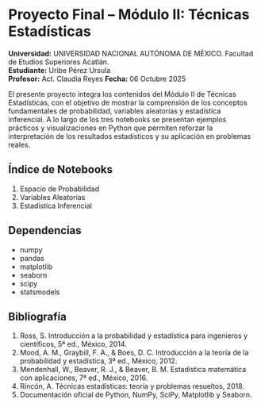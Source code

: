 
# Proyecto Final – Módulo II: Técnicas Estadísticas

**Universidad:** UNIVERSIDAD NACIONAL AUTÓNOMA DE MÉXICO. Facultad de Etudios Superiores Acatlán.  
**Estudiante:** Uribe Pérez Ursula   
**Profesor:** Act. Claudia Reyes
**Fecha:** 06 Octubre 2025

El presente proyecto integra los contenidos del Módulo II de Técnicas Estadísticas, con el objetivo de mostrar la comprensión de los conceptos fundamentales de probabilidad, variables aleatorias y estadística inferencial.
A lo largo de los tres notebooks se presentan ejemplos prácticos y visualizaciones en Python que permiten reforzar la interpretación de los resultados estadísticos y su aplicación en problemas reales.

## Índice de Notebooks
1. Espacio de Probabilidad
2. Variables Aleatorias
3. Estadística Inferencial

## Dependencias
- numpy
- pandas
- matplotlib
- seaborn
- scipy
- statsmodels

## Bibliografía
1. Ross, S. Introducción a la probabilidad y estadística para ingenieros y científicos, 5ª ed., México, 2014.
2. Mood, A. M., Graybill, F. A., & Boes, D. C. Introducción a la teoría de la probabilidad y estadística, 3ª ed., México, 2012.
3. Mendenhall, W., Beaver, R. J., & Beaver, B. M. Estadística matemática con aplicaciones, 7ª ed., México, 2016.
4. Rincón, A. Técnicas estadísticas: teoría y problemas resueltos, 2018.
5. Documentación oficial de Python, NumPy, SciPy, Matplotlib y Seaborn.
